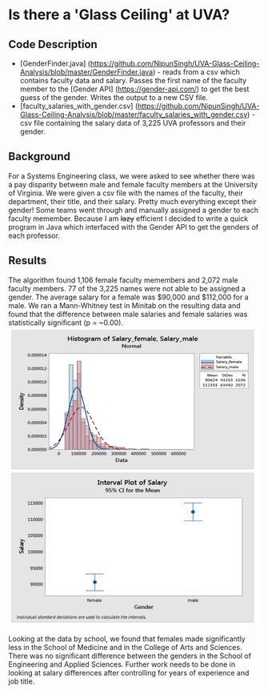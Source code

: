 # Is there a 'Glass Ceiling' at UVA?

## Code Description
  * [GenderFinder.java] (https://github.com/NipunSingh/UVA-Glass-Ceiling-Analysis/blob/master/GenderFinder.java) - reads from a csv which contains faculty data and salary. Passes the first name of the faculty member to the [Gender API] (https://gender-api.com/) to get the best guess of the gender. Writes the output to a new CSV file.
  * [faculty_salaries_with_gender.csv] (https://github.com/NipunSingh/UVA-Glass-Ceiling-Analysis/blob/master/faculty_salaries_with_gender.csv) - csv file containing the salary data of 3,225 UVA professors and their gender. 

## Background 
  For a Systems Engineering class, we were asked to see whether there was a pay disparity between male and female faculty members at the University of Virginia. We were given a csv file with the names of the faculty, their department, their title, and their salary. Pretty much everything except their gender! Some teams went through and manually assigned a gender to each faculty memember. Because I am ~~lazy~~ efficient I decided to write a quick program in Java which interfaced with the Gender API to get the genders of each professor. 

## Results
   The algorithm found 1,106 female faculty memembers and 2,072 male faculty members. 77 of the 3,225 names were not able to be assigned a gender. The average salary for a female was $90,000 and $112,000 for a male. We ran a Mann-Whitney test in Minitab on the resulting data and found that the difference between male salaries and female salaries was statistically significant (p = ~0.00). 
![alt text](https://github.com/NipunSingh/UVA-Glass-Ceiling-Analysis/blob/master/MannWhitneyResults.png "Mann Whtiney Results")

Looking at the data by school, we found that females made significantly less in the School of Medicine and in the College of Arts and Sciences. There was no significant difference between the genders in the School of Engineering and Applied Sciences. Further work needs to be done in looking at salary differences after controlling for years of experience and job title.  

